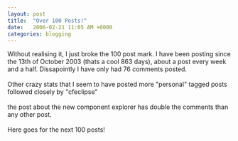 ```yaml
---
layout: post
title:  "Over 100 Posts!"
date:   2006-02-21 11:05 AM +0000
categories: blogging
---
```

Without realising it, I just broke the 100 post mark. I have been posting since the 13th of October 2003 (thats a cool 863 days), about a post every week and a half. Dissapointly I have only had 76 comments posted.<br /><br />Other crazy stats that I seem to have posted more &quot;personal&quot; tagged posts followed closely by &quot;cfeclipse&quot; <br /><br />the post about the new component explorer has double the comments than any other post.<br /><br />Here goes for the next 100 posts!
